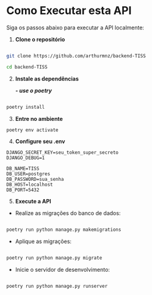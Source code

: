 # Como Executar esta API

  

Siga os passos abaixo para executar a API localmente:

  

1. **Clone o repositório**

```bash

git clone https://github.com/arthurmnz/backend-TISS

cd backend-TISS

```

2. **Instale as dependências**

	***- use o poetry***
```bash

poetry install

```

3. **Entre no ambiente**

```bash
poetry env activate
```

4. **Configure seu .env**

```.env
DJANGO_SECRET_KEY=seu_token_super_secreto
DJANGO_DEBUG=1

DB_NAME=TISS
DB_USER=postgres
DB_PASSWORD=sua_senha
DB_HOST=localhost
DB_PORT=5432
``` 

5. **Execute a API**

- Realize as migrações do banco de dados:

```bash

poetry run python manage.py makemigrations

```

- Aplique as migrações:

```bash

poetry run python manage.py migrate

```

- Inicie o servidor de desenvolvimento:

```bash

poetry run python manage.py runserver

```